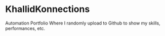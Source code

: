 # KhallidKonnections
Automation Portfolio
Where I randomly upload to Github to show my skills, performances, etc.
